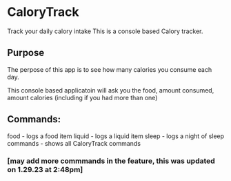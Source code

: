 # CaloryTrack
Track your daily calory intake
This is a console based Calory tracker.

## Purpose

The perpose of this app is to see how many calories you consume each day.

This console based applicatoin will ask you the food, amount consumed, amount calories (including if you had more than one)

## Commands:

food - logs a food item
liquid - logs a liquid item
sleep - logs a night of sleep
commands - shows all CaloryTrack commands

### [may add more commmands in the feature, this was updated on 1.29.23 at 2:48pm]